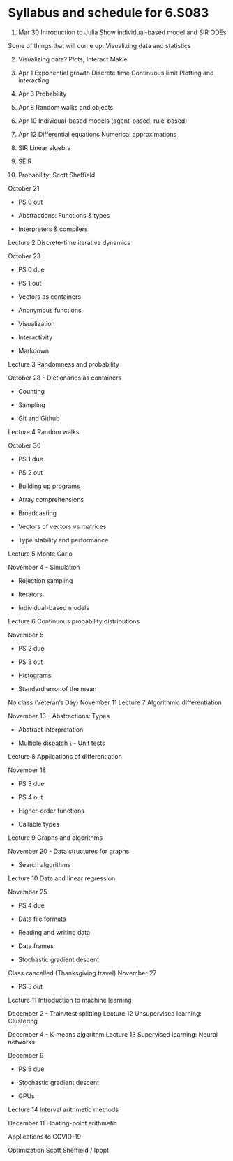 # Syllabus and schedule for 6.S083

01. Mar 30
Introduction to Julia
Show individual-based model
and SIR ODEs

Some of things that will come up:
Visualizing data and statistics


02. Visualizing data?
Plots, Interact
Makie

02. Apr 1
Exponential growth
Discrete time
Continuous limit
Plotting and interacting

03. Apr 3
Probability


04. Apr 8
Random walks and objects

05. Apr 10
Individual-based models
(agent-based, rule-based)

06. Apr 12
Differential equations
Numerical approximations

07. SIR
Linear algebra

08. SEIR


07. Probability: Scott Sheffield



October 21
- PS 0 out

- Abstractions: Functions & types
- Interpreters & compilers

Lecture 2
Discrete-time iterative dynamics

October 23
- PS 0 due

- PS 1 out

- Vectors as containers
- Anonymous functions

- Visualization

- Interactivity

- Markdown

Lecture 3
Randomness and probability

October 28	- Dictionaries as containers
- Counting

- Sampling

- Git and Github

Lecture 4
Random walks

October 30
- PS 1 due

- PS 2 out

- Building up programs
- Array comprehensions

- Broadcasting

- Vectors of vectors vs matrices

- Type stability and performance

Lecture 5
Monte Carlo

November 4	- Simulation
- Rejection sampling

- Iterators

- Individual-based models

Lecture 6
Continuous probability distributions

November 6
- PS 2 due

- PS 3 out

- Histograms
- Standard error of the mean

No class (Veteran’s Day)	November 11
Lecture 7
Algorithmic differentiation

November 13	- Abstractions: Types
- Abstract interpretation

- Multiple dispatch \ - Unit tests

Lecture 8
Applications of differentiation

November 18
- PS 3 due

- PS 4 out

- Higher-order functions
- Callable types

Lecture 9
Graphs and algorithms

November 20	- Data structures for graphs
- Search algorithms

Lecture 10
Data and linear regression

November 25
- PS 4 due

- Data file formats
- Reading and writing data

- Data frames

- Stochastic gradient descent

Class cancelled (Thanksgiving travel)	November 27
- PS 5 out

Lecture 11
Introduction to machine learning

December 2	- Train/test splitting
Lecture 12
Unsupervised learning: Clustering

December 4	- K-means algorithm
Lecture 13
Supervised learning: Neural networks

December 9
- PS 5 due

- Stochastic gradient descent
- GPUs

Lecture 14
Interval arithmetic methods

December 11	Floating-point arithmetic


Applications to COVID-19

Optimization
Scott Sheffield / Ipopt

